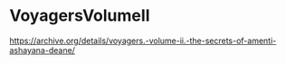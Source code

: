 # VoyagersVolumeII
https://archive.org/details/voyagers.-volume-ii.-the-secrets-of-amenti-ashayana-deane/

